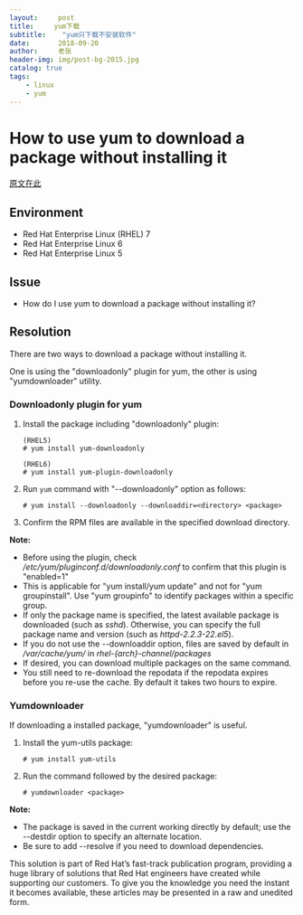 ```yaml
---
layout:     post
title:     yum下载
subtitle:    "yum只下载不安装软件"
date:       2018-09-20
author:     老张
header-img: img/post-bg-2015.jpg
catalog: true
tags:
    - linux
    - yum
---
```

# How to use yum to download a package without installing it

 [原文在此](https://access.redhat.com/solutions/10154)

## Environment

- Red Hat Enterprise Linux (RHEL) 7
- Red Hat Enterprise Linux 6
- Red Hat Enterprise Linux 5

## Issue

- How do I use yum to download a package without installing it?

## Resolution

There are two ways to download a package without installing it.

One is using the "downloadonly" plugin for yum, the other is using "yumdownloader" utility.

### Downloadonly plugin for yum

1. Install the package including "downloadonly" plugin:

   ```
   (RHEL5)
   # yum install yum-downloadonly
   
   (RHEL6)
   # yum install yum-plugin-downloadonly
   ```

2. Run `yum` command with "--downloadonly" option as follows:


   ```
   # yum install --downloadonly --downloaddir=<directory> <package>
   ```

3. Confirm the RPM files are available in the specified download directory.

**Note:**

- Before using the plugin, check */etc/yum/pluginconf.d/downloadonly.conf* to confirm that this plugin is "enabled=1"
- This is applicable for "yum install/yum update" and not for "yum groupinstall". Use "yum groupinfo" to identify packages within a specific group.
- If only the package name is specified, the latest available package is downloaded (such as *sshd*). Otherwise, you can specify the full package name and version (such as *httpd-2.2.3-22.el5*).
- If you do not use the --downloaddir option, files are saved by default in */var/cache/yum/* in *rhel-{arch}-channel/packages*
- If desired, you can download multiple packages on the same command.
- You still need to re-download the repodata if the repodata expires before you re-use the cache. By default it takes two hours to expire.

### Yumdownloader

If downloading a installed package, "yumdownloader" is useful.

1. Install the yum-utils package:

   ```
   # yum install yum-utils
   ```

2. Run the command followed by the desired package:

   ```
   # yumdownloader <package>
   ```

**Note:**

- The package is saved in the current working directly by default; use the --destdir option to specify an alternate location.
- Be sure to add --resolve if you need to download dependencies.




This solution is part of Red Hat’s fast-track publication program, providing a huge library of solutions that Red Hat engineers have created while supporting our customers. To give you the knowledge you need the instant it becomes available, these articles may be presented in a raw and unedited form.